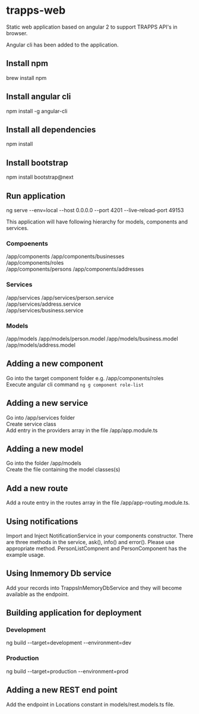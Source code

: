 # trapps-web
Static web application based on angular 2 to support TRAPPS API's in browser.

Angular cli has been added to the application.

## Install npm
brew install npm

## Install angular cli 
npm install -g angular-cli

## Install all dependencies
npm install  

## Install bootstrap
npm install bootstrap@next

## Run application
ng serve --env=local --host 0.0.0.0 --port 4201 --live-reload-port 49153


This application will have following hierarchy for models, components and services.

### Compoenents
/app/components 
/app/components/businesses     
/app/components/roles  
/app/components/persons 
/app/components/addresses 

### Services
/app/services 
/app/services/person.service  
/app/services/address.service  
/app/services/business.service  

### Models
/app/models 
/app/models/person.model 
/app/models/business.model  
/app/models/address.model 

## Adding a new component
Go into the target component folder e.g. /app/components/roles  
Execute angular cli command <code>ng g component role-list</code>

## Adding a new service
Go into /app/services folder  
Create service class  
Add entry in the providers array in the file /app/app.module.ts  

## Adding a new model
Go into the folder /app/models  
Create the file containing the model classes(s)  

## Add a new route  
Add a route entry in the routes array in the file /app/app-routing.module.ts.  

## Using notifications
Import and Inject NotificationService in your components constructor. There are three methods in the service, ask(), info() and error(). Please use appropriate method. PersonListCompnent and PersonComponent has the example usage.

## Using Inmemory Db service
Add your records into TrappsInMemoryDbService and they will become available as the endpoint.

## Building application for deployment
### Development
ng build --target=development --environment=dev
### Production
ng build --target=production --environment=prod

## Adding a new REST end point
Add the endpoint in Locations constant in models/rest.models.ts file.

